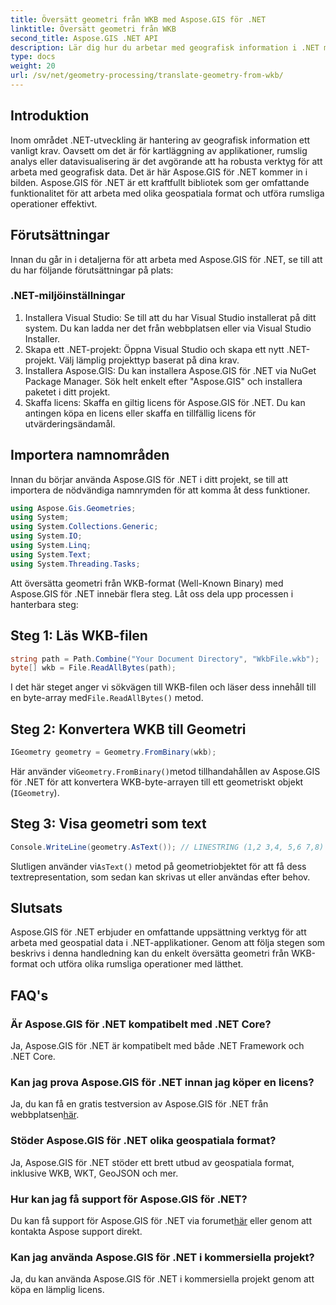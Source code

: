```yaml
---
title: Översätt geometri från WKB med Aspose.GIS för .NET
linktitle: Översätt geometri från WKB
second_title: Aspose.GIS .NET API
description: Lär dig hur du arbetar med geografisk information i .NET med Aspose.GIS för .NET. Översätt geometri från WKB-format utan ansträngning med steg-för-steg-vägledning.
type: docs
weight: 20
url: /sv/net/geometry-processing/translate-geometry-from-wkb/
---
```

## Introduktion
Inom området .NET-utveckling är hantering av geografisk information ett vanligt krav. Oavsett om det är för kartläggning av applikationer, rumslig analys eller datavisualisering är det avgörande att ha robusta verktyg för att arbeta med geografisk data. Det är här Aspose.GIS för .NET kommer in i bilden. Aspose.GIS för .NET är ett kraftfullt bibliotek som ger omfattande funktionalitet för att arbeta med olika geospatiala format och utföra rumsliga operationer effektivt.
## Förutsättningar
Innan du går in i detaljerna för att arbeta med Aspose.GIS för .NET, se till att du har följande förutsättningar på plats:
### .NET-miljöinställningar
1. Installera Visual Studio: Se till att du har Visual Studio installerat på ditt system. Du kan ladda ner det från webbplatsen eller via Visual Studio Installer.
2. Skapa ett .NET-projekt: Öppna Visual Studio och skapa ett nytt .NET-projekt. Välj lämplig projekttyp baserat på dina krav.
3. Installera Aspose.GIS: Du kan installera Aspose.GIS för .NET via NuGet Package Manager. Sök helt enkelt efter "Aspose.GIS" och installera paketet i ditt projekt.
4. Skaffa licens: Skaffa en giltig licens för Aspose.GIS för .NET. Du kan antingen köpa en licens eller skaffa en tillfällig licens för utvärderingsändamål.

## Importera namnområden
Innan du börjar använda Aspose.GIS för .NET i ditt projekt, se till att importera de nödvändiga namnrymden för att komma åt dess funktioner.

```csharp
using Aspose.Gis.Geometries;
using System;
using System.Collections.Generic;
using System.IO;
using System.Linq;
using System.Text;
using System.Threading.Tasks;
```

Att översätta geometri från WKB-format (Well-Known Binary) med Aspose.GIS för .NET innebär flera steg. Låt oss dela upp processen i hanterbara steg:
## Steg 1: Läs WKB-filen
```csharp
string path = Path.Combine("Your Document Directory", "WkbFile.wkb");
byte[] wkb = File.ReadAllBytes(path);
```
 I det här steget anger vi sökvägen till WKB-filen och läser dess innehåll till en byte-array med`File.ReadAllBytes()` metod.
## Steg 2: Konvertera WKB till Geometri
```csharp
IGeometry geometry = Geometry.FromBinary(wkb);
```
 Här använder vi`Geometry.FromBinary()`metod tillhandahållen av Aspose.GIS för .NET för att konvertera WKB-byte-arrayen till ett geometriskt objekt (`IGeometry`).
## Steg 3: Visa geometri som text
```csharp
Console.WriteLine(geometry.AsText()); // LINESTRING (1,2 3,4, 5,6 7,8)
```
 Slutligen använder vi`AsText()` metod på geometriobjektet för att få dess textrepresentation, som sedan kan skrivas ut eller användas efter behov.

## Slutsats
Aspose.GIS för .NET erbjuder en omfattande uppsättning verktyg för att arbeta med geospatial data i .NET-applikationer. Genom att följa stegen som beskrivs i denna handledning kan du enkelt översätta geometri från WKB-format och utföra olika rumsliga operationer med lätthet.
## FAQ's
### Är Aspose.GIS för .NET kompatibelt med .NET Core?
Ja, Aspose.GIS för .NET är kompatibelt med både .NET Framework och .NET Core.
### Kan jag prova Aspose.GIS för .NET innan jag köper en licens?
 Ja, du kan få en gratis testversion av Aspose.GIS för .NET från webbplatsen[här](https://purchase.aspose.com/buy).
### Stöder Aspose.GIS för .NET olika geospatiala format?
Ja, Aspose.GIS för .NET stöder ett brett utbud av geospatiala format, inklusive WKB, WKT, GeoJSON och mer.
### Hur kan jag få support för Aspose.GIS för .NET?
Du kan få support för Aspose.GIS för .NET via forumet[här](https://forum.aspose.com/c/gis/33) eller genom att kontakta Aspose support direkt.
### Kan jag använda Aspose.GIS för .NET i kommersiella projekt?
Ja, du kan använda Aspose.GIS för .NET i kommersiella projekt genom att köpa en lämplig licens.